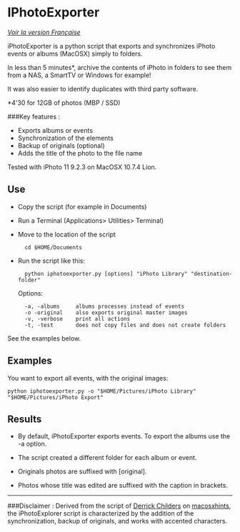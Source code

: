 IPhotoExporter
===

*[Voir la version Française](README.FR.md)*

iPhotoExporter is a python script that exports and synchronizes iPhoto events or albums (MacOSX) simply to folders.

In less than 5 minutes*, archive the contents of iPhoto in folders to see them from a NAS, a SmartTV or Windows for example!

It was also easier to identify duplicates with third party software.

*4'30 for 12GB of photos (MBP / SSD) 



###Key features : 

- Exports albums or events
- Synchronization of the elements
- Backup of originals (optional)
- Adds the title of the photo to the file name

Tested with iPhoto 11 9.2.3 on MacOSX 10.7.4 Lion.


Use
-----------
 
* Copy the script (for example in Documents)
* Run a Terminal (Applications> Utilities> Terminal)
* Move to the location of the script
 
		cd $HOME/Documents 

* Run the script like this:

		python iphotoexporter.py [options] "iPhoto Library" "destination-folder"


    Options:

		-a, -albums		albums processes instead of events
		-o -original	also exports original master images
		-v, -verbose	print all actions
		-t, -test		does not copy files and does not create folders

See the examples below.

Examples
--------

You want to export all events, with the original images:

    python iphotoexporter.py -o "$HOME/Pictures/iPhoto Library" "$HOME/Pictures/iPhoto Export"


    
Results
---------
* By default, iPhotoExporter exports events. To export the albums use the -a option.

* The script created a different folder for each album or event.

* Originals photos are suffixed with [original].

* Photos whose title was edited are suffixed with the caption in brackets.
    
---
###Disclaimer : 
Derived from the script of [Derrick Childers](https://github.com/derrickchilders) on [macosxhints](http://www.macosxhints.com/article.php?story=20081108132735425), the iPhotoExplorer script is characterized by the addition of the synchronization, backup of originals, and works with accented characters.
